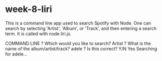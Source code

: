 # week-8-liri

This is a command line app used to search Spotify with Node.  One can search by selecting 'Artist', 'Album', or 'Track', and 
then entering a search term. It is called with node liri.js.

COMMAND LINE
    ? Which would you like to search? Artist
    ? What is the name of the album/artist/track?  adele
    ? Is this correct? Y/N Yes
    Searching for adele...
